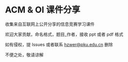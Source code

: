 # ACM & OI 课件分享

收集来自互联网上公开分享的信息竞赛学习课件

欢迎大家贡献，命名格式，题目_作者，接收 ppt 或者 pdf 格式

如有侵权，提 Issues 或者联系 hzwer@pku.edu.cn 删除

不便之处，敬请谅解
